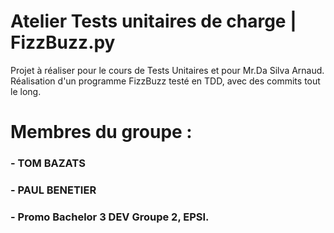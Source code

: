 # Atelier Tests unitaires de charge | FizzBuzz.py

Projet à réaliser pour le cours de Tests Unitaires et pour Mr.Da Silva Arnaud. 
Réalisation d'un programme FizzBuzz testé en TDD, avec des commits tout le long. 

# Membres du groupe : 
### - TOM BAZATS
### - PAUL BENETIER

### - Promo Bachelor 3 DEV Groupe 2, EPSI.
